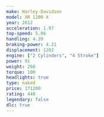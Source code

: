 ```yaml
---
make: Harley-Davidson
model: XR 1200 X
year: 2012
acceleration: 1.97
top-speed: 5.06
handling: 4.39
braking-power: 4.21
displacement: 1202
engine: ["2 Cylinders", "4 Stroke"]
power: 91
weight: 260
torque: 100
headlights: true
type: naked
price: 171200
rating: 448
legendary: false
dlc: true
---
```

